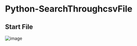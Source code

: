 # Python-SearchThroughcsvFile

## Start File
![image](https://user-images.githubusercontent.com/52837649/90966890-ecb14a00-e4a5-11ea-8526-12bbfb5184a0.png)
